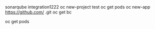 sonarqube integration1222
oc new-project test
oc get pods
oc new-app https://github.com/ .git
oc get bc

oc get pods

